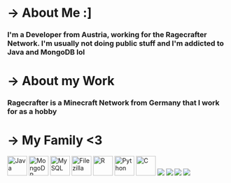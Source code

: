 <body>
  <h1>→ About Me :] </h1>
  <h3>I'm a Developer from Austria, working for the Ragecrafter Network. I'm usually not doing public stuff and I'm addicted to Java and MongoDB lol</h3>
  
  <h1>→ About my Work</h1>
  <h3>Ragecrafter is a Minecraft Network from Germany that I work for as a hobby</h3>
  
  <h1>→ My Family <3</h1>
  <p align="left">
    <img src="https://cdn.jsdelivr.net/gh/devicons/devicon/icons/java/java-original.svg" alt="Java" width="45" height="45"/>
    <img src="https://cdn.jsdelivr.net/gh/devicons/devicon/icons/mongodb/mongodb-original.svg" alt="MongoDB" width="45" height="45"/>
    <img src="https://cdn.jsdelivr.net/gh/devicons/devicon/icons/mysql/mysql-original.svg" alt="MySQL" width="45" height="45"/>
    <img src="https://cdn.jsdelivr.net/gh/devicons/devicon/icons/filezilla/filezilla-plain.svg" alt="Filezilla" width="45" height="45"/>
    <img src="https://cdn.jsdelivr.net/gh/devicons/devicon/icons/r/r-original.svg" alt="R" width="45" height="45"/>
    <img src="https://cdn.jsdelivr.net/gh/devicons/devicon/icons/python/python-original.svg" alt="Python" width="45" height="45"/>
    <img src="https://cdn.jsdelivr.net/gh/devicons/devicon/icons/c/c-original.svg" alt="C" width="45" height="45"/>
    <img src="https://cdn.jsdelivr.net/gh/devicons/devicon/icons/csharp/csharp-original.svg"/>
    <img src="https://cdn.jsdelivr.net/gh/devicons/devicon/icons/mysql/mysql-original-wordmark.svg"/>
    <img src="https://cdn.jsdelivr.net/gh/devicons/devicon/icons/docker/docker-plain-wordmark.svg"/>
    <img src="https://cdn.jsdelivr.net/gh/devicons/devicon/icons/chrome/chrome-original.svg"/>
    </p>
</body>

